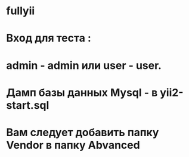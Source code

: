 # fullyii
# Вход для теста :
# admin - admin или user - user.
# Дамп базы данных Mysql - в yii2-start.sql
# Вам следует добавить папку Vendor в папку Abvanced
